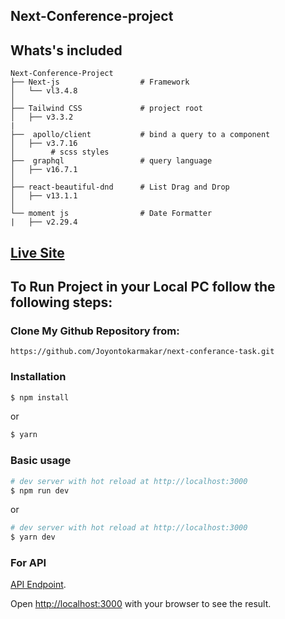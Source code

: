 ## Next-Conference-project

## Whats's included

```
Next-Conference-Project
├── Next-js                  # Framework
│   └── vl3.4.8     
│
├── Tailwind CSS             # project root
│   ├── v3.3.2
|    
├──  apollo/client           # bind a query to a component
│   ├── v3.7.16     
│        # scss styles
├──  graphql                 # query language
│   ├── v16.7.1  
│   
├── react-beautiful-dnd      # List Drag and Drop
│   ├── v13.1.1    
│    
└── moment js                # Date Formatter
|   ├── v2.29.4
```

## [Live Site](https://conference-manage.netlify.app/)

## To Run Project in your Local PC follow the following steps:

### Clone My Github Repository from:
```
https://github.com/Joyontokarmakar/next-conferance-task.git
```

### Installation

``` bash
$ npm install
```

or

``` bash
$ yarn
```

### Basic usage

``` bash
# dev server with hot reload at http://localhost:3000
$ npm run dev 
```

or 

``` bash
# dev server with hot reload at http://localhost:3000
$ yarn dev
```


### For API

[API Endpoint](https://api.react-finland.fi/graphql).


Open [http://localhost:3000](http://localhost:3000) with your browser to see the result.


